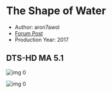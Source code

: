 # The Shape of Water

* Author: aron7awol
* [Forum Post](https://www.avsforum.com/threads/bass-eq-for-filtered-movies.2995212/post-58317204)
* Production Year: 2017

## DTS-HD MA 5.1

![img 0](https://i.imgur.com/WLzyTWg.jpg)

![img 0](https://i.imgur.com/3gSokn9.jpg)


